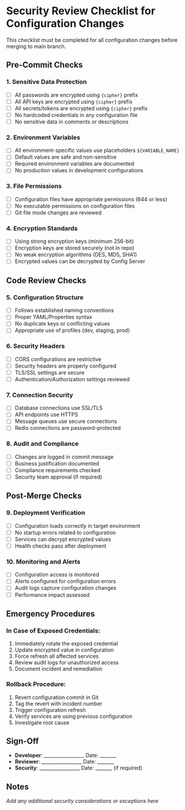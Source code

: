# Security Review Checklist for Configuration Changes

This checklist must be completed for all configuration changes before merging to main branch.

## Pre-Commit Checks

### 1. Sensitive Data Protection
- [ ] All passwords are encrypted using `{cipher}` prefix
- [ ] All API keys are encrypted using `{cipher}` prefix
- [ ] All secrets/tokens are encrypted using `{cipher}` prefix
- [ ] No hardcoded credentials in any configuration file
- [ ] No sensitive data in comments or descriptions

### 2. Environment Variables
- [ ] All environment-specific values use placeholders `${VARIABLE_NAME}`
- [ ] Default values are safe and non-sensitive
- [ ] Required environment variables are documented
- [ ] No production values in development configurations

### 3. File Permissions
- [ ] Configuration files have appropriate permissions (644 or less)
- [ ] No executable permissions on configuration files
- [ ] Git file mode changes are reviewed

### 4. Encryption Standards
- [ ] Using strong encryption keys (minimum 256-bit)
- [ ] Encryption keys are stored securely (not in repo)
- [ ] No weak encryption algorithms (DES, MD5, SHA1)
- [ ] Encrypted values can be decrypted by Config Server

## Code Review Checks

### 5. Configuration Structure
- [ ] Follows established naming conventions
- [ ] Proper YAML/Properties syntax
- [ ] No duplicate keys or conflicting values
- [ ] Appropriate use of profiles (dev, staging, prod)

### 6. Security Headers
- [ ] CORS configurations are restrictive
- [ ] Security headers are properly configured
- [ ] TLS/SSL settings are secure
- [ ] Authentication/Authorization settings reviewed

### 7. Connection Security
- [ ] Database connections use SSL/TLS
- [ ] API endpoints use HTTPS
- [ ] Message queues use secure connections
- [ ] Redis connections are password-protected

### 8. Audit and Compliance
- [ ] Changes are logged in commit message
- [ ] Business justification documented
- [ ] Compliance requirements checked
- [ ] Security team approval (if required)

## Post-Merge Checks

### 9. Deployment Verification
- [ ] Configuration loads correctly in target environment
- [ ] No startup errors related to configuration
- [ ] Services can decrypt encrypted values
- [ ] Health checks pass after deployment

### 10. Monitoring and Alerts
- [ ] Configuration access is monitored
- [ ] Alerts configured for configuration errors
- [ ] Audit logs capture configuration changes
- [ ] Performance impact assessed

## Emergency Procedures

### In Case of Exposed Credentials:
1. Immediately rotate the exposed credential
2. Update encrypted value in configuration
3. Force refresh all affected services
4. Review audit logs for unauthorized access
5. Document incident and remediation

### Rollback Procedure:
1. Revert configuration commit in Git
2. Tag the revert with incident number
3. Trigger configuration refresh
4. Verify services are using previous configuration
5. Investigate root cause

## Sign-Off

- **Developer**: _________________ Date: _______
- **Reviewer**: _________________ Date: _______
- **Security**: _________________ Date: _______ (if required)

## Notes
_Add any additional security considerations or exceptions here_